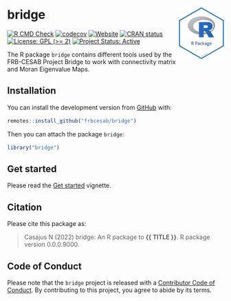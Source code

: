 
<!-- README.md is generated from README.Rmd. Please edit that file -->

# bridge <img src="man/figures/package-sticker.png" align="right" style="float:right; height:120px;"/>

<!-- badges: start -->

[![R CMD
Check](https://github.com/frbcesab/bridge/actions/workflows/R-CMD-check.yaml/badge.svg)](https://github.com/frbcesab/bridge/actions/workflows/R-CMD-check.yaml)
[![codecov](https://codecov.io/gh/FRBCesab/bridge/branch/main/graph/badge.svg?token=JPXXVNMAJ0)](https://codecov.io/gh/FRBCesab/bridge)
[![Website](https://github.com/frbcesab/bridge/actions/workflows/pkgdown.yaml/badge.svg)](https://github.com/frbcesab/bridge/actions/workflows/pkgdown.yaml)
[![CRAN
status](https://www.r-pkg.org/badges/version/bridge)](https://CRAN.R-project.org/package=bridge)
[![License: GPL (>=
2)](https://img.shields.io/badge/License-GPL%20%28%3E%3D%202%29-blue.svg)](https://choosealicense.com/licenses/gpl-2.0/)
[![Project Status:
Active](https://www.repostatus.org/badges/latest/active.svg)](https://www.repostatus.org/#active)
<!-- badges: end -->

The R package `bridge` contains different tools used by the FRB-CESAB
Project Bridge to work with connectivity matrix and Moran Eigenvalue
Maps.

## Installation

You can install the development version from
[GitHub](https://github.com/) with:

``` r
remotes::install_github("frbcesab/bridge")
```

Then you can attach the package `bridge`:

``` r
library("bridge")
```

## Get started

Please read the [Get
started](https://frbcesab.github.io/bridge/articles/bridge.html)
vignette.

## Citation

Please cite this package as:

> Casajus N (2022) bridge: An R package to **{{ TITLE }}**. R package
> version 0.0.0.9000.

## Code of Conduct

Please note that the `bridge` project is released with a [Contributor
Code of
Conduct](https://contributor-covenant.org/version/2/1/CODE_OF_CONDUCT.html).
By contributing to this project, you agree to abide by its terms.
